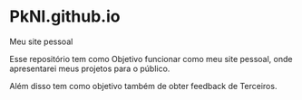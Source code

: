 # PkNI.github.io
Meu site pessoal

Esse repositório tem como Objetivo funcionar como meu site pessoal, onde apresentarei meus projetos para o público.

Além disso tem como objetivo também de obter feedback de Terceiros.
